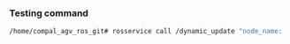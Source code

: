 ### Testing command

```bash
/home/compal_agv_ros_git# rosservice call /dynamic_update "node_name: '/move_base/global_costmap/inflation_layer/' config_name: 'inflation_radius' new_cnofig: '40.0'" 
```

